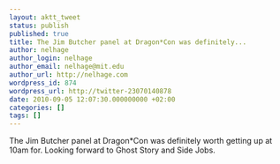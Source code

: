 ```yaml
---
layout: aktt_tweet
status: publish
published: true
title: The Jim Butcher panel at Dragon*Con was definitely...
author: nelhage
author_login: nelhage
author_email: nelhage@mit.edu
author_url: http://nelhage.com
wordpress_id: 874
wordpress_url: http://twitter-23070140878
date: 2010-09-05 12:07:30.000000000 +02:00
categories: []
tags: []
---
```

The Jim Butcher panel at Dragon*Con was definitely worth getting up at 10am for. Looking forward to Ghost Story and Side Jobs.
